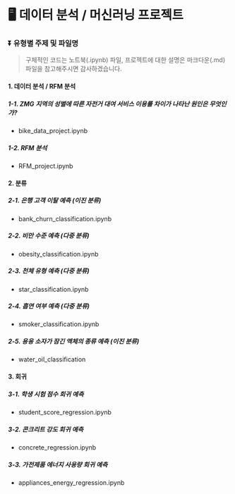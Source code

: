 # 🖥️ 데이터 분석 / 머신러닝 프로젝트

### ⏬ 유형별 주제 및 파일명

> 구체적인 코드는 노트북(.ipynb) 파일, 프로젝트에 대한 설명은 마크다운(.md) 파일을 참고해주시면 감사하겠습니다.

#### 1. 데이터 분석 / RFM 분석

##### 1-1. ZMG 지역의 성별에 따른 자전거 대여 서비스 이용률 차이가 나타난 원인은 무엇인가?

-   bike_data_project.ipynb

##### 1-2. RFM 분석

-   RFM_project.ipynb

#### 2. 분류

##### 2-1. 은행 고객 이탈 예측 (이진 분류)

-   bank_churn_classification.ipynb

##### 2-2. 비만 수준 예측 (다중 분류)

-   obesity_classification.ipynb

##### 2-3. 천체 유형 예측 (다중 분류)

-   star_classification.ipynb

##### 2-4. 흡연 여부 예측 (다중 분류)

-   smoker_classification.ipynb

##### 2-5. 용융 소자가 잠긴 액체의 종류 예측 (이진 분류)

-   water_oil_classification

#### 3. 회귀

##### 3-1. 학생 시험 점수 회귀 예측

-   student_score_regression.ipynb

##### 3-2. 콘크리트 강도 회귀 예측

-   concrete_regression.ipynb

##### 3-3. 가전제품 에너지 사용량 회귀 예측

-   appliances_energy_regression.ipynb
